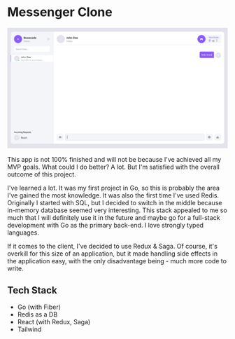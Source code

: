 # Messenger Clone

![Messenger Showcase](messanger-showcase-1.PNG)

This app is not 100% finished and will not be because I've achieved all my MVP goals. What could I do better? A lot. But I'm satisfied with the overall outcome of this project.

I've learned a lot. It was my first project in Go, so this is probably the area I've gained the most knowledge. It was also the first time I've used Redis. Originally I started with SQL, but I decided to switch in the middle because in-memory database seemed very interesting. This stack appealed to me so much that I will definitely use it in the future and maybe go for a full-stack development with Go as the primary back-end. I love strongly typed languages.

If it comes to the client, I've decided to use Redux & Saga. Of course, it's overkill for this size of an application, but it made handling side effects in the application easy, with the only disadvantage being - much more code to write.

## Tech Stack
- Go (with Fiber)
- Redis as a DB
- React (with Redux, Saga)
- Tailwind
